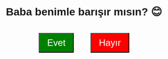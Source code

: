 <!DOCTYPE html>
<html>
<head>
  <meta charset="UTF-8">
  <title>Baba Barışalım Mı?</title>
  <style>
    body {
      text-align: center;
      margin-top: 100px;
      font-family: Arial, sans-serif;
    }
    button {
      font-size: 24px;
      padding: 10px 20px;
      margin: 20px;
    }
    #yes {
      background-color: green;
      color: white;
    }
    #no {
      background-color: red;
      color: white;
      position: relative;
    }
  </style>
</head>
<body>
  <h1>Baba benimle barışır mısın? 😊</h1>
  <button id="yes" onclick="baristik()">Evet</button>
  <button id="no" onclick="hayir()">Hayır</button>

  <script>
    let noClick = 0;
    function baristik() {
      document.body.innerHTML = "<h1>🎉 Harikasın Baba! Hadi sarılmaya! 💙</h1>";
    }
    function hayir() {
      noClick++;
      let noBtn = document.getElementById("no");
      noBtn.style.fontSize = (24 - noClick * 3) + "px";
      noBtn.innerText = "Cidden mi?";
      if (noClick >= 5) {
        noBtn.disabled = true;
        noBtn.innerText = "Olmaz artık 😢";
      }
    }
  </script>
</body>
</html>
